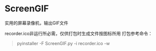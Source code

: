 # ScreenGIF
实用的屏幕录像机，输出GIF文件

recorder.ico非运行所必需，仅供打包时生成文件按图标所用
打包参考命令：
> pyinstaller -F ScreenGIF.py -i recorder.ico -w




